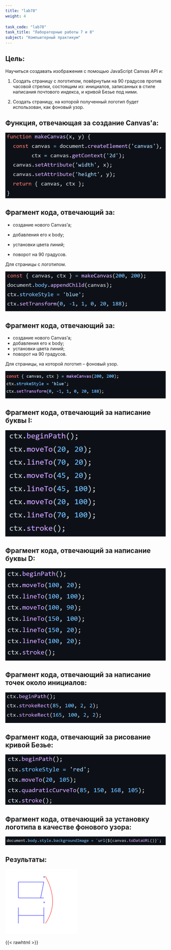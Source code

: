 ```yaml
---
title: "lab78"
weight: 4

task_code: "lab78"
task_title: "Лабораторные работы 7 и 8"
subject: "Компьютерный практикум"
---
```


## Цель:

Научиться создавать изображения с помощью JavaScript Canvas API и:

1. Создать страницу с логотипом, повёрнутым на 90
   градусов против часовой стрелки, состоящим из:
   инициалов, записанных в стиле написания
   почтового индекса, и кривой Безье под ними.

2. Создать страницу, на которой полученный
   логотип будет использован, как фоновый узор.

## Функция, отвечающая за создание Canvas'а:

![Canvas creation](./lab7-8-screenshots/canvas-creation-function.png)

## Фрагмент кода, отвечающий за:

* создание нового Canvas’а;

* добавления его к body;

* установки цвета линий;

* поворот на 90 градусов.

Для страницы с логотипом.

![code for logo page](./lab7-8-screenshots/canvas-body-color-turn-logo.png)

## Фрагмент кода, отвечающий за:

* создание нового Canvas’а;
* добавления его к body;
* установки цвета линий;
* поворот на 90 градусов. 

Для страницы, на которой логотип – фоновый узор.

![code for background page](./lab7-8-screenshots/canvas-body-color-turn-background.png)

## Фрагмент кода, отвечающий за написание буквы I:

![main.js after Babel](./lab7-8-screenshots/letter-I.png)

## Фрагмент кода, отвечающий за написание буквы D:

![code for D](./lab7-8-screenshots/letter-D.png)

## Фрагмент кода, отвечающий за написание точек около инициалов:

![code for dots](./lab7-8-screenshots/dots.png)

## Фрагмент кода, отвечающий за рисование кривой Безье:

![code for curve](lab7-8-screenshots/curve.png)

## Фрагмент кода, отвечающий за установку логотипа в качестве фонового узора:

![code for background image](./lab7-8-screenshots/background-code.png)

## Результаты:

![Logo](./lab7-8-screenshots/logo.png)

{{< rawhtml >}}
  <div id="lab78-logo"></div>
  <script>{
        function makeCanvas(x, y) {
          const canvas = document.createElement('canvas'),
                ctx = canvas.getContext('2d');
          canvas.setAttribute('width', x);
          canvas.setAttribute('height', y);
          return { canvas, ctx };
        }
  
        const { canvas, ctx } = makeCanvas(200, 200);
        document.getElementById('lab78-logo').appendChild(canvas);
        ctx.strokeStyle = 'blue';
        ctx.setTransform(0, -1, 1, 0, 20, 188);
        
        //I
        ctx.beginPath();
        ctx.moveTo(20, 20);
        ctx.lineTo(70, 20);
        ctx.moveTo(45, 20);
        ctx.lineTo(45, 100);
        ctx.moveTo(20, 100);
        ctx.lineTo(70, 100);
        ctx.stroke();
  
        //D
        ctx.beginPath();
        ctx.moveTo(100, 20);
        ctx.lineTo(100, 100);
        ctx.moveTo(100, 90);
        ctx.lineTo(150, 100);
        ctx.lineTo(150, 20);
        ctx.lineTo(100, 20);
        ctx.stroke();
  
        //.
        ctx.beginPath();
        ctx.strokeRect(85, 100, 2, 2);
        ctx.strokeRect(165, 100, 2, 2);
  
        //Besie
        ctx.beginPath();
        ctx.strokeStyle = 'red';
        ctx.moveTo(20, 105);
        ctx.quadraticCurveTo(85, 150, 168, 105);
        ctx.stroke();
    }</script>
{{< /rawhtml >}}

![Background](./lab7-8-screenshots/background.png)

{{< rawhtml >}}
  <div id="lab78-background"></div>
  <script>{
        function makeCanvas(x, y) {
          const canvas = document.createElement('canvas'),
                ctx = canvas.getContext('2d');
          canvas.setAttribute('width', x);
          canvas.setAttribute('height', y);
          return { canvas, ctx };
        }
  
        const { canvas, ctx } = makeCanvas(200, 200);
        ctx.strokeStyle = 'blue';
        ctx.setTransform(0, -1, 1, 0, 20, 188);
        
        //I
        ctx.beginPath();
        ctx.moveTo(20, 20);
        ctx.lineTo(70, 20);
        ctx.moveTo(45, 20);
        ctx.lineTo(45, 100);
        ctx.moveTo(20, 100);
        ctx.lineTo(70, 100);
        ctx.stroke();
  
        //D
        ctx.beginPath();
        ctx.moveTo(100, 20);
        ctx.lineTo(100, 100);
        ctx.moveTo(100, 90);
        ctx.lineTo(150, 100);
        ctx.lineTo(150, 20);
        ctx.lineTo(100, 20);
        ctx.stroke();
  
        //.
        ctx.beginPath();
        ctx.strokeRect(85, 100, 2, 2);
        ctx.strokeRect(165, 100, 2, 2);
  
        //Besie
        ctx.beginPath();
        ctx.strokeStyle = 'red';
        ctx.moveTo(20, 105);
        ctx.quadraticCurveTo(85, 150, 168, 105)
        ctx.stroke();
        
        document.getElementById('lab78-background').style.backgroundImage = `url(${canvas.toDataURL()}`;
    }</script>
{{< /rawhtml >}}

## Вывод:

В ходе выполнения лабораторной работы были получены навыки работы с JavaScript Canvas API, был создан логотип, были созданы две страницы:

* на одной из них был расположен созданный логотип;
* на другой этот логотип использовался, как фоновый узор.

## Использованные ресурсы:

- https://learn.javascript.ru/url
- https://scriptdev.ru/webapi/canvas/todataurl/
- https://msiter.ru/references/html5-canvas/settransform

## Ссылки на репозитории:
{{<buttons_column>}}
    {{<button text="Отчёт о выполнении лабораторных работ 7-8" link="/comppract/Lab7/Labs7-8.pdf">}}
    {{<button text="Лабораторная работа 7А (Поворот логотипа но 90 градусов)" link="/comppract/Lab7/Lab7A1">}}
    {{<button text="Лабораторная работа 7А (Логотип, как фон)" link="/comppract/Lab7/Lab7A2">}}
{{</buttons_column>}}
